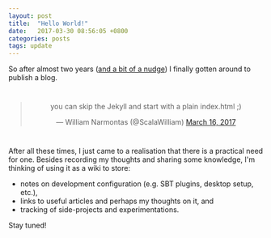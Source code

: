 ```yaml
---
layout: post
title:  "Hello World!"
date:   2017-03-30 08:56:05 +0800
categories: posts
tags: update
---
```

So after almost two years ([and a bit of a nudge](https://twitter.com/scalawilliam/status/842505338809008128)) I finally gotten around to publish a blog.

<center style="margin: 40px 0">
<blockquote class="twitter-tweet" data-lang="en"><p lang="en" dir="ltr">you can skip the Jekyll and start with a plain index.html ;)</p>&mdash; William Narmontas (@ScalaWilliam) <a href="https://twitter.com/ScalaWilliam/status/842510741848576000">March 16, 2017</a></blockquote>
<script async src="//platform.twitter.com/widgets.js" charset="utf-8"></script>
</center>

After all these times, I just came to a realisation that there is a practical need for one. <!--more--> Besides recording my thoughts and sharing some knowledge, I'm thinking of using it as a wiki to store:

- notes on development configuration (e.g. SBT plugins, desktop setup, etc.),
- links to useful articles and perhaps my thoughts on it, and
- tracking of side-projects and experimentations.

Stay tuned!
